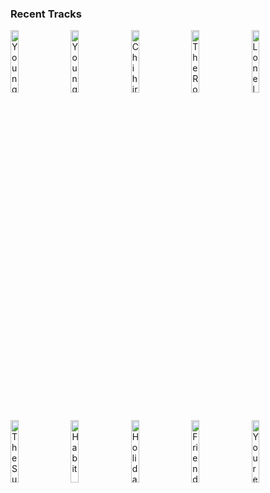 ### Recent Tracks
[<img src='https://lastfm.freetls.fastly.net/i/u/300x300/b824192ae7fe4e056e73eaff0d9298e6.png' width='16%' height='16%' alt='Young Blood'>](https://www.last.fm/music/the%2bnaked%2band%2bfamous/_/young%2bblood)&nbsp;&nbsp;&nbsp;&nbsp;[<img src='https://lastfm.freetls.fastly.net/i/u/300x300/b824192ae7fe4e056e73eaff0d9298e6.png' width='16%' height='16%' alt='Young Blood'>](https://www.last.fm/music/the%2bnaked%2band%2bfamous/_/young%2bblood)&nbsp;&nbsp;&nbsp;&nbsp;[<img src='https://lastfm.freetls.fastly.net/i/u/300x300/30592c4a02fa63b3555fe17e93518ab6.png' width='16%' height='16%' alt='Chihiro'>](https://www.last.fm/music/yoste/_/chihiro)&nbsp;&nbsp;&nbsp;&nbsp;[<img src='https://lastfm.freetls.fastly.net/i/u/300x300/3af91469402057487b90b323fef434ad.png' width='16%' height='16%' alt='The Road'>](https://www.last.fm/music/vocal%2bfew/_/the%2broad)&nbsp;&nbsp;&nbsp;&nbsp;[<img src='https://lastfm.freetls.fastly.net/i/u/300x300/0af2c9af5f61f26adefed08a9804df9b.png' width='16%' height='16%' alt='Lonely (feat. MAX)'>](https://www.last.fm/music/matoma/_/lonely%2b%2528feat.%2bmax%2529)&nbsp;&nbsp;&nbsp;&nbsp;<br>[<img src='https://lastfm.freetls.fastly.net/i/u/300x300/648e7aa0fa5daa6db2728dc5c04839b5.png' width='16%' height='16%' alt='The Subway Song'>](https://www.last.fm/music/delacey/_/the%2bsubway%2bsong)&nbsp;&nbsp;&nbsp;&nbsp;[<img src='https://lastfm.freetls.fastly.net/i/u/300x300/3717963189902f812676925f4dce9e0f.png' width='16%' height='16%' alt='Habit'>](https://www.last.fm/music/still%2bwoozy/_/habit)&nbsp;&nbsp;&nbsp;&nbsp;[<img src='https://lastfm.freetls.fastly.net/i/u/300x300/f60b0691b7294dbd8c300b36276576e7.png' width='16%' height='16%' alt='Holiday'>](https://www.last.fm/music/vampire%2bweekend/_/holiday)&nbsp;&nbsp;&nbsp;&nbsp;[<img src='https://lastfm.freetls.fastly.net/i/u/300x300/456b4b994629e84711d94bec4021b2be.png' width='16%' height='16%' alt='Friends'>](https://www.last.fm/music/for%2ball%2bseasons/_/friends)&nbsp;&nbsp;&nbsp;&nbsp;[<img src='https://lastfm.freetls.fastly.net/i/u/300x300/87706ff46e6248b6af3f3931661b00b6.png' width='16%' height='16%' alt='Youre My Best Friend - Remastered 2011'>](https://www.last.fm/music/queen/_/you%2527re%2bmy%2bbest%2bfriend%2b-%2bremastered%2b2011)&nbsp;&nbsp;&nbsp;&nbsp;<br>